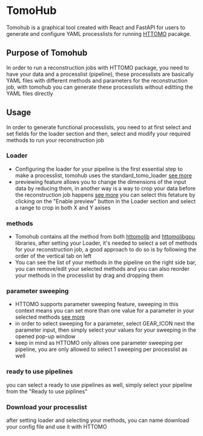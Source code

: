 # TomoHub 
Tomohub is a graphical tool created with React and FastAPI for users to generate and configure YAML processlists for running [HTTOMO](https://diamondlightsource.github.io/httomo/index.html) pacakge.
## Purpose of Tomohub
In order to run a reconstruction jobs with HTTOMO package, you need to have your data and a processlist (pipeline), these processlists are
basically YAML files with different methods and parameters for the reconstruction job, with tomohub you can generate these processlists without editting
the YAML files directly 
## Usage
In order to generate functional processlists, you need to at first select and set fields for the loader section and then,
select and modify your required methods to run your reconstruction job
### Loader
- Configuring the loader for your pipeline is the first essential step to make a processlist, tomohub uses the standard_tomo_loader [see more](https://diamondlightsource.github.io/httomo/reference/loaders.html)
- previewing feature allows you to change the dimensions of the input data by reducing them, in another way is a way to crop your data before the reconstruction job happens [see more](https://diamondlightsource.github.io/httomo/howto/httomo_features/previewing.html)
  you can select this fetature by clicking on the "Enable preview" button in the Loader section and select a range to crop in both X and Y axises 
### methods
- Tomohub contains all the method from both [httomolib](https://github.com/DiamondLightSource/httomolib) and [httomolibgpu](https://github.com/DiamondLightSource/httomolibgpu) libraries, after setting your Loader, it's needed to select a set of methods for your reconstruction job, a good approach to do so is by following the order of the vertical tab on left 
- You can see the list of your methods in the pipeline on the right side bar, you can remove/edit your selected methods and you can also reorder your methods in the processlist by drag and dropping them
### parameter sweeping 
- HTTOMO supports parameter sweeping feature, sweeping in this context means you can set more than one value for a parameter in your selected methods [see more](https://diamondlightsource.github.io/httomo/howto/httomo_features/parameter_sweeping.html)
- in order to select sweeping for a parameter, select GEAR_ICON next the parameter input, then simply select your values for your sweeping in the opened pop-up window
- keep in mind as HTTOMO only allows one parameter sweeping per pipeline, you are only allowed to select 1 sweeping per processlist as well
### ready to use pipelines
you can select a ready to use pipelines as well, simply select your pipeline from the "Ready to use piplines"
### Download your processlist
after setting loader and selecting your methods, you can name download your config file and use it with HTTOMO
